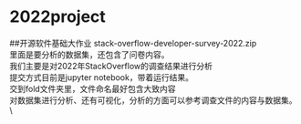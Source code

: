# 2022project
##开源软件基础大作业
stack-overflow-developer-survey-2022.zip\
里面是要分析的数据集，还包含了问卷内容。\
我们主要是对2022年StackOverflow的调查结果进行分析\
提交方式目前是jupyter notebook，带着运行结果。\
交到fold文件夹里，文件命名最好包含大致内容\
对数据集进行分析、还有可视化，分析的方面可以参考调查文件的内容与数据集。\

